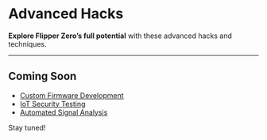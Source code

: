 # Advanced Hacks

**Explore Flipper Zero’s full potential** with these advanced hacks and techniques.

---

## Coming Soon
- [Custom Firmware Development](#)
- [IoT Security Testing](#)
- [Automated Signal Analysis](#)

Stay tuned!